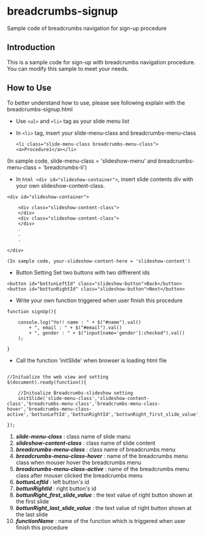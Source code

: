 # breadcrumbs-signup

Sample code of breadcrumbs navigation for sign-up procedure

## Introduction

This is a sample code for sign-up with breadcrumbs navigation procedure.
You can modify this sample to meet your needs.


## How to Use

To better understand how to use, please see following explain with the breadcrumbs-signup.html

- Use ```<ul>``` and ```<li>``` tag as your slide menu list

- In ```<li>``` tag, insert your slide-menu-class and breadcrumbs-menu-class

  ``` <li class="slide-menu-class breadcrumbs-menu-class"><a>Procedure1</a></li> ```

(In sample code, slide-menu-class = 'slideshow-menu' and breadcrumbs-menu-class = 'breadcrumbs-li')

- In ```html <div id="slideshow-container">```, insert slide contents div with your own slideshow-content-class. 

``` 
<div id="slideshow-container">

	<div class="slideshow-content-class"> 
	</div> 
	<div class="slideshow-content-class"> 
	</div> 
	.
	.
	.
	
</div>
```

    (In sample code, your-slideshow-content-here = 'slideshow-content')

- Button Setting
    Set two buttons with two diffrerent ids

``` 
<button id="bottunLeftId" class="slideshow-button">Back</button>
<button id="bottunRightId" class="slideshow-button">Next</button>
```

- Write your own function triggered when user finish this procedure

```
function signUp(){
				
	console.log("Yo!! name : " + $("#name").val()
		+ ", email : " + $("#email").val()
		+ ", gender : " + $("input[name='gender']:checked").val()
	);

}
```

- Call the function 'initSlide' when browser is loading html file

``` 

//Initualize the web view and setting
$(document).ready(function(){
				
	//Initualize Breadcrumbs-slideshow setting
	initSlide('slide-menu-class','slideshow-content-class','breadcrumbs-menu-class','breadcrumbs-menu-class-hover','breadcrumbs-menu-class-active','bottunLeftId','bottunRightId','bottunRight_first_slide_value','bottunRight_last_slide_value','functionName');
				
});

``` 

1. ***slide-menu-class*** : class name of slide manu
2. ***slideshow-content-class*** : class name of slide content
3. ***breadcrumbs-menu-class*** : class name of breadcrumbs menu
4. ***breadcrumbs-menu-class-hover*** : name of the breadcrumbs menu class when mouser hover the breadcrumbs menu
5. ***breadcrumbs-menu-class-active*** : name of the breadcrumbs menu class after mouser clicked the breadcrumbs menu
6. ***bottunLeftId*** : left button's id
7. ***bottunRightId*** : right button's id
8. ***bottunRight_first_slide_value*** : the text value of right button shown at the first slide
9. ***bottunRight_last_slide_value*** : the text value of right button shown at the last slide
10. ***functionName*** : name of the function which is triggered when user finish this procedure




